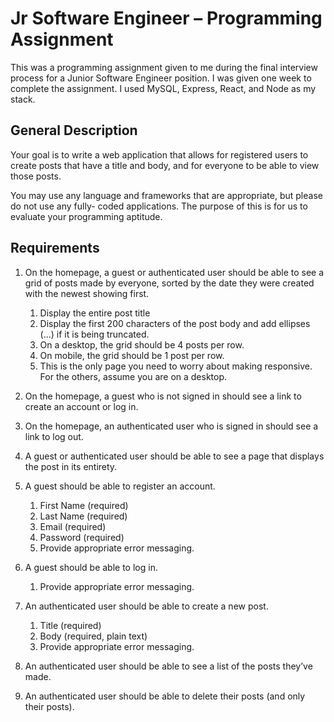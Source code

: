 # Jr Software Engineer – Programming Assignment

This was a programming assignment given to me during the final interview process for a Junior Software Engineer position. I was given one week to complete the assignment. I used MySQL, Express, React, and Node as my stack.

## General Description

Your goal is to write a web application that allows for registered users to create posts that have a
title and body, and for everyone to be able to view those posts.

You may use any language and frameworks that are appropriate, but please do not use any fully-
coded applications. The purpose of this is for us to evaluate your programming aptitude.

## Requirements

1. On the homepage, a guest or authenticated user should be able to see a grid of posts
   made by everyone, sorted by the date they were created with the newest showing first.

   1. Display the entire post title
   2. Display the first 200 characters of the post body and add ellipses (...) if it is being
      truncated.
   3. On a desktop, the grid should be 4 posts per row.
   4. On mobile, the grid should be 1 post per row.
   5. This is the only page you need to worry about making responsive. For the others, assume
      you are on a desktop.

2. On the homepage, a guest who is not signed in should see a link to create an account or
   log in.

3. On the homepage, an authenticated user who is signed in should see a link to log out.

4. A guest or authenticated user should be able to see a page that displays the post in its
   entirety.

5. A guest should be able to register an account.

   1. First Name (required)
   2. Last Name (required)
   3. Email (required)
   4. Password (required)
   5. Provide appropriate error messaging.

6. A guest should be able to log in.

   1. Provide appropriate error messaging.

7. An authenticated user should be able to create a new post.

   1. Title (required)
   2. Body (required, plain text)
   3. Provide appropriate error messaging.

8. An authenticated user should be able to see a list of the posts they’ve made.

9. An authenticated user should be able to delete their posts (and only their posts).
